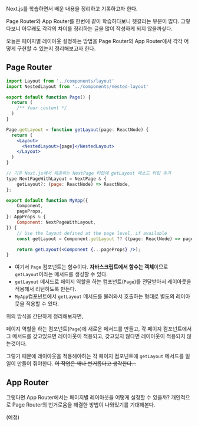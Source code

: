 Next.js를 학습하면서 배운 내용을 정리하고 기록하고자 한다.

Page Router와 App Router를 한번에 같이 학습하다보니 헷갈리는 부분이 많다. 그렇다보니 아무래도 각각의 차이를 정리하는 글을 많이 작성하게 되지 않을까싶다.

오늘은 페이지별 레이아웃 설정하는 방법을 Page Router와 App Router에서 각각 어떻게 구현할 수 있는지 정리해보고자 한다.

## Page Router

```jsx
import Layout from '../components/layout'
import NestedLayout from '../components/nested-layout'

export default function Page() {
  return (
    /** Your content */
  )
}

Page.getLayout = function getLayout(page: ReactNode) {
  return (
    <Layout>
      <NestedLayout>{page}</NestedLayout>
    </Layout>
  )
}
```

```jsx
// 기존 Next.js에서 제공하는 NextPage 타입에 getLayout 메소드 타입 추가
type NextPageWithLayout = NextPage & {
    getLayout?: (page: ReactNode) => ReactNode,
};

export default function MyApp({
    Component,
    pageProps,
}: AppProps & {
    Component: NextPageWithLayout,
}) {
    // Use the layout defined at the page level, if available
    const getLayout = Component.getLayout ?? ((page: ReactNode) => page);

    return getLayout(<Component {...pageProps} />);
}
```

-   여기서 `Page` 컴포넌트는 함수이다. **자바스크립트에서 함수는 객체**이므로 `getLayout`이라는 메서드를 생성할 수 있다.
-   `getLayout` 메서드로 페이지 역할을 하는 컴포넌트(`Page`)를 전달받아서 레이아웃을 적용해서 리턴하도록 만든다.
-   `MyApp`컴포넌트에서 `getLayout` 메서드를 불러와서 호출하는 형태로 별도의 레이아웃을 적용할 수 있다.

위의 방식을 간단하게 정리해보자면,

페이지 역할을 하는 컴포넌트(`Page`)에 새로운 메서드를 만들고, 각 페이지 컴포넌트에서 그 메서드를 갖고있으면 레이아웃이 적용되고, 갖고있지 않다면 레이아웃이 적용되지 않는것이다.

그렇기 때문에 레이아웃을 적용해야하는 각 페이지 컴포넌트에 `getLayout` 메서드를 일일이 만들어 줘야한다. ~~이 작업은 꽤나 번거롭다고 생각한다...~~

## App Router

그렇다면 App Router에서는 페이지별 레이아웃을 어떻게 설정할 수 있을까? 개인적으로 Page Router의 번거로움을 해결한 방법이 나와있기를 기대해본다.

(예정)
